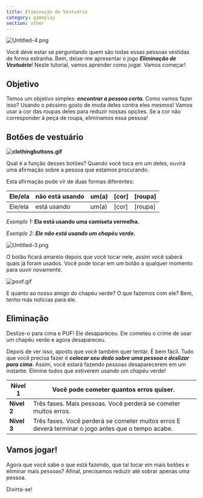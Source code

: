 ```yaml
---
title: Eliminação de Vestuário
category: gameplay
section: other
---
```

![Untitled-4.png](https://help.studycat.com/hc/article_attachments/34921324100889)


Você deve estar se perguntando quem são todas essas pessoas vestidas de forma estranha. Bem, deixe-me apresentar o jogo ***Eliminação de Vestuário***! Neste tutorial, vamos aprender como jogar. Vamos começar!


 


## **Objetivo**


Temos um objetivo simples: ***encontrar a pessoa certa***. Como vamos fazer isso? Usando o péssimo gosto de moda deles contra eles mesmos! Vamos usar a cor das roupas deles para reduzir nossas opções. Se a cor não corresponder à peça de roupa, eliminamos essa pessoa!


 


## **Botões de vestuário**


**![clothingbuttons.gif](https://help.studycat.com/hc/article_attachments/34921310348441)**


Qual é a função desses botões? Quando você toca em um deles, ouvirá uma afirmação sobre a pessoa que estamos procurando.


Esta afirmação pode vir de duas formas diferentes:


 




| Ele/ela | não está usando | um(a) | \[cor] | \[roupa] |
| --- | --- | --- | --- | --- |
| Ele/ela | está usando | um(a) | \[cor] | \[roupa] |


 


*Exemplo 1:* **Ela está usando uma camiseta vermelha.**



*Exemplo 2:* ***Ele não está usando um chapéu verde.***



 


![Untitled-3.png](https://help.studycat.com/hc/article_attachments/34921324104985)  


 


O botão ficará amarelo depois que você tocar nele, assim você saberá quais já foram usados. Você pode tocar em um botão a qualquer momento para ouvir novamente. 


 


![poof.gif](https://help.studycat.com/hc/article_attachments/34921324114329)


 


E quanto ao nosso amigo do chapéu verde? O que fazemos com ele? Bem, tenho más notícias para ele.


 


## **Eliminação**


Deslize-o para cima e PUF! Ele desapareceu. Ele cometeu o crime de usar um chapéu verde e agora desapareceu.


Depois de ver isso, aposto que você também quer tentar. É bem fácil. Tudo que você precisa fazer é ***colocar seu dedo sobre uma pessoa e deslizar para cima***. Assim, você estará fazendo pessoas desaparecerem em um instante. Elimine todos que estiverem usando um chapéu verde!


 




| **Nível 1** | Você pode cometer quantos erros quiser. |
| --- | --- |
| **Nível 2** | Três fases. Mais pessoas. Você perderá se cometer muitos erros. |
| **Nível 3** | Três fases. Você perderá se cometer muitos erros E deverá terminar o jogo antes que o tempo acabe. |


## 


## **Vamos jogar!**


Agora que você sabe o que está fazendo, que tal tocar em mais botões e eliminar mais pessoas? Afinal, precisamos reduzir até sobrar apenas uma pessoa.


Divirta-se!